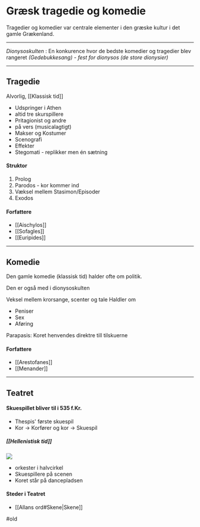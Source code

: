 # Græsk tragedie og komedie
Tragedier og komedier var centrale elementer i den græske kultur i det gamle Grækenland.

---

*Dionysoskulten* : En konkurence hvor de bedste komedier og tragedier blev rangeret
*(Gedebukkesang) - fest for dionysos (de store dionysier)*

---

## Tragedie
Alvorlig, [[Klassisk tid]]


- Udspringer i Athen
 - altid tre skurspillere
 - Pritagionist og andre
 - på vers (musicalagtigt)
 - Makser og Kostumer
 - Scenografi
 - Effekter
 - Stegomati - replikker men én sætning



 #### Struktor
 1. Prolog
 2. Parodos - kor kommer ind
 3. Væksel mellem Stasimon/Episoder
 4. Exodos


#### Forfattere
- [[Aischylos]]
- [[Sofagles]]
- [[Euripides]]


---

## Komedie
Den gamle komedie (klassisk tid) halder ofte om politik.

Den er også med i dionysoskulten

Veksel mellem krorsange, scenter og tale
Haldler om
- Peniser
- Sex
- Aføring

Parapasis: Koret henvendes direktre till tilskuerne

#### Forfattere
- [[Arestofanes]]
- [[Menander]]

---

## Teatret

#### Skuespillet bliver til i 535 f.Kr.
- Thespis' første skuespil
- Kor $\rightarrow$  Korfører og kor $\rightarrow$ Skuespil




##### [[Hellenistisk tid]]
![](http://klassisk.ribekatedralskole.dk/steder/epidauros/orchestraparti.jpg)

- orkester i halvcirkel
- Skuespillere på scenen
- Koret står på dancepladsen

#### Steder i Teatret
- [[Allans ord#Skene|Skene]]

#old




